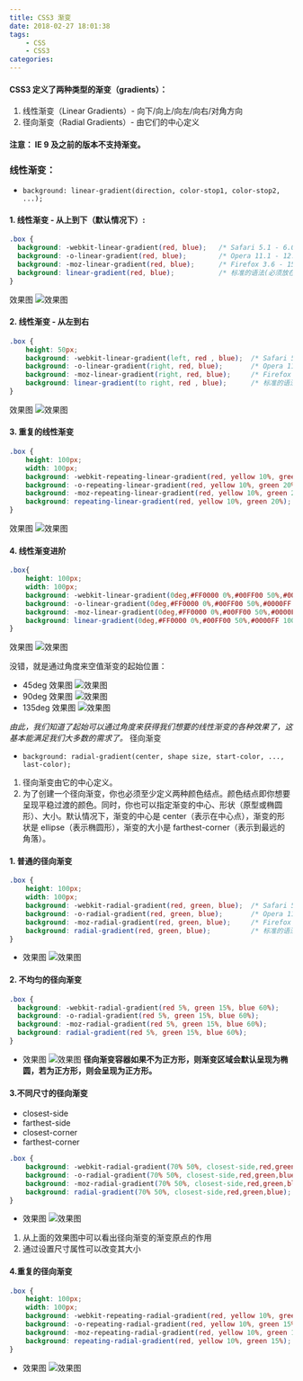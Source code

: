 ```yaml
---
title: CSS3 渐变
date: 2018-02-27 18:01:38
tags:
    - CSS
    - CSS3
categories:
---
```


#### CSS3 定义了两种类型的渐变（gradients）：

1. 线性渐变（Linear Gradients）- 向下/向上/向左/向右/对角方向
2. 径向渐变（Radial Gradients）- 由它们的中心定义
#### 注意： IE 9 及之前的版本不支持渐变。
### 线性渐变：
- `background: linear-gradient(direction, color-stop1, color-stop2, ...);`
#### 1. 线性渐变 - 从上到下（默认情况下）:
```css
.box {
  background: -webkit-linear-gradient(red, blue);   /* Safari 5.1 - 6.0 */
  background: -o-linear-gradient(red, blue);        /* Opera 11.1 - 12.0 */
  background: -moz-linear-gradient(red, blue);      /* Firefox 3.6 - 15 */
  background: linear-gradient(red, blue);           /* 标准的语法(必须放在最后) */
}
```
效果图 ![效果图](/images/gradient/渐变1.png)
#### 2. 线性渐变 - 从左到右
```css
.box {
    height: 50px;
    background: -webkit-linear-gradient(left, red , blue);  /* Safari 5.1 - 6.0 */
    background: -o-linear-gradient(right, red, blue);       /* Opera 11.1 - 12.0 */
    background: -moz-linear-gradient(right, red, blue);     /* Firefox 3.6 - 15 */
    background: linear-gradient(to right, red , blue);      /* 标准的语法（必须放在最后） */
}
```
效果图 ![效果图](/images/gradient/渐变2.png)
#### 3. 重复的线性渐变
```css
.box {
    height: 100px;
    width: 100px;
    background: -webkit-repeating-linear-gradient(red, yellow 10%, green 20%);  /* Safari 5.1 - 6.0 */
    background: -o-repeating-linear-gradient(red, yellow 10%, green 20%);       /* Opera 11.1 - 12.0 */
    background: -moz-repeating-linear-gradient(red, yellow 10%, green 20%);     /* Firefox 3.6 - 15 */
    background: repeating-linear-gradient(red, yellow 10%, green 20%);          /* 标准的语法（必须放在最后） */
}
```
效果图 ![效果图](/images/gradient/渐变3.png)
#### 4. 线性渐变进阶
```css
.box{
    height: 100px;
    width: 100px;
    background: -webkit-linear-gradient(0deg,#FF0000 0%,#00FF00 50%,#0000FF 100%);
    background: -o-linear-gradient(0deg,#FF0000 0%,#00FF00 50%,#0000FF 100%);
    background: -moz-linear-gradient(0deg,#FF0000 0%,#00FF00 50%,#0000FF 100%);
    background: linear-gradient(0deg,#FF0000 0%,#00FF00 50%,#0000FF 100%);
}
```
效果图 ![效果图](/images/gradient/0deg.png)

没错，就是通过角度来空值渐变的起始位置：
- 45deg 效果图 ![效果图](/images/gradient/45deg.png)
- 90deg 效果图 ![效果图](/images/gradient/90deg.png)
- 135deg 效果图 ![效果图](/images/gradient/135deg.png)

*由此，我们知道了起始可以通过角度来获得我们想要的线性渐变的各种效果了，这基本能满足我们大多数的需求了。*
径向渐变
- `background: radial-gradient(center, shape size, start-color, ..., last-color);`
1. 径向渐变由它的中心定义。
2. 为了创建一个径向渐变，你也必须至少定义两种颜色结点。颜色结点即你想要呈现平稳过渡的颜色。同时，你也可以指定渐变的中心、形状（原型或椭圆形）、大小。默认情况下，渐变的中心是 center（表示在中心点），渐变的形状是 ellipse（表示椭圆形），渐变的大小是 farthest-corner（表示到最远的角落）。
#### 1. 普通的径向渐变
```css
.box {
    height: 100px;
    width: 100px;
    background: -webkit-radial-gradient(red, green, blue);  /* Safari 5.1 - 6.0 */
    background: -o-radial-gradient(red, green, blue);       /* Opera 11.6 - 12.0 */
    background: -moz-radial-gradient(red, green, blue);     /* Firefox 3.6 - 15 */
    background: radial-gradient(red, green, blue);          /* 标准的语法（必须放在最后） */
}
```
- 效果图 ![效果图](/images/gradient/径向渐变1.png)
#### 2. 不均匀的径向渐变
```css
.box {
  background: -webkit-radial-gradient(red 5%, green 15%, blue 60%);     /* Safari 5.1 - 6.0 */
  background: -o-radial-gradient(red 5%, green 15%, blue 60%);          /* Opera 11.6 - 12.0 */
  background: -moz-radial-gradient(red 5%, green 15%, blue 60%);        /* Firefox 3.6 - 15 */
  background: radial-gradient(red 5%, green 15%, blue 60%);             /* 标准的语法 */
}
```
- 效果图 ![效果图](/images/gradient/径向渐变2.png)
**径向渐变容器如果不为正方形，则渐变区域会默认呈现为椭圆，若为正方形，则会呈现为正方形。**
#### 3.不同尺寸的径向渐变
- closest-side
- farthest-side
- closest-corner
- farthest-corner
```css
.box {
    background: -webkit-radial-gradient(70% 50%, closest-side,red,green,blue);     /* Safari 5.1 - 6.0 */
    background: -o-radial-gradient(70% 50%, closest-side,red,green,blue);          /* Opera 11.6 - 12.0 */
    background: -moz-radial-gradient(70% 50%, closest-side,red,green,blue);        /* Firefox 3.6 - 15 */
    background: radial-gradient(70% 50%, closest-side,red,green,blue);             /* 标准的语法（必须放在最后） */
}
```
- 效果图 ![效果图](/images/gradient/径向渐变3.png)
1.  从上面的效果图中可以看出径向渐变的渐变原点的作用
2. 通过设置尺寸属性可以改变其大小
#### 4.重复的径向渐变
```css
.box {
    height: 100px;
    width: 100px;
    background: -webkit-repeating-radial-gradient(red, yellow 10%, green 15%);  /* Safari 5.1 - 6.0 */
    background: -o-repeating-radial-gradient(red, yellow 10%, green 15%);       /* Opera 11.6 - 12.0 */
    background: -moz-repeating-radial-gradient(red, yellow 10%, green 15%);     /* Firefox 3.6 - 15 */
    background: repeating-radial-gradient(red, yellow 10%, green 15%);          /* 标准的语法（必须放在最后） */
}
```
- 效果图 ![效果图](/images/gradient/径向渐变4.png)
